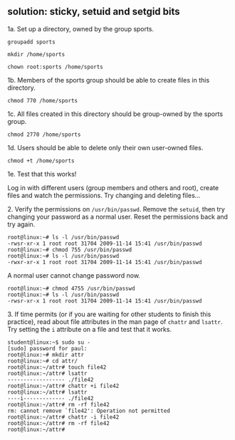 ## solution: sticky, setuid and setgid bits

1a. Set up a directory, owned by the group sports.

    groupadd sports

    mkdir /home/sports

    chown root:sports /home/sports

1b. Members of the sports group should be able to create files in this
directory.

    chmod 770 /home/sports

1c. All files created in this directory should be group-owned by the
sports group.

    chmod 2770 /home/sports

1d. Users should be able to delete only their own user-owned files.

    chmod +t /home/sports

1e. Test that this works!

Log in with different users (group members and others and root), create
files and watch the permissions. Try changing and deleting files\...

2\. Verify the permissions on `/usr/bin/passwd`. Remove the `setuid`,
then try changing your password as a normal user. Reset the permissions
back and try again.

    root@linux:~# ls -l /usr/bin/passwd 
    -rwsr-xr-x 1 root root 31704 2009-11-14 15:41 /usr/bin/passwd
    root@linux:~# chmod 755 /usr/bin/passwd 
    root@linux:~# ls -l /usr/bin/passwd 
    -rwxr-xr-x 1 root root 31704 2009-11-14 15:41 /usr/bin/passwd
        

A normal user cannot change password now.

    root@linux:~# chmod 4755 /usr/bin/passwd 
    root@linux:~# ls -l /usr/bin/passwd 
    -rwsr-xr-x 1 root root 31704 2009-11-14 15:41 /usr/bin/passwd
        

3\. If time permits (or if you are waiting for other students to finish
this practice), read about file attributes in the man page of `chattr` and
`lsattr`. Try setting the `i` attribute on a file and test that it works.

    student@linux:~$ sudo su -
    [sudo] password for paul: 
    root@linux:~# mkdir attr
    root@linux:~# cd attr/
    root@linux:~/attr# touch file42
    root@linux:~/attr# lsattr
    ------------------ ./file42
    root@linux:~/attr# chattr +i file42 
    root@linux:~/attr# lsattr
    ----i------------- ./file42
    root@linux:~/attr# rm -rf file42 
    rm: cannot remove `file42': Operation not permitted
    root@linux:~/attr# chattr -i file42 
    root@linux:~/attr# rm -rf file42 
    root@linux:~/attr#

